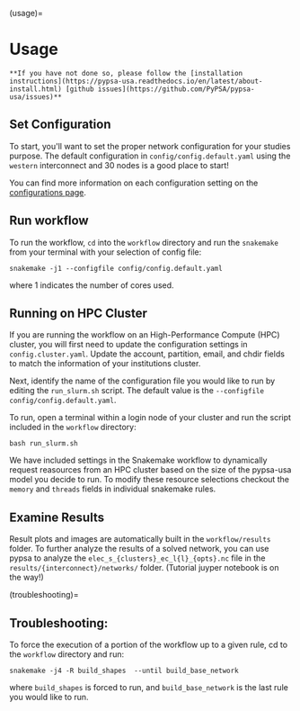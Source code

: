 (usage)=
# Usage

```{note}
**If you have not done so, please follow the [installation instructions](https://pypsa-usa.readthedocs.io/en/latest/about-install.html) [github issues](https://github.com/PyPSA/pypsa-usa/issues)**
```

## Set Configuration

To start, you'll want to set the proper network configuration for your studies purpose. The default configuration in `config/config.default.yaml` using the `western` interconnect and 30 nodes is a good place to start!

You can find more information on each configuration setting on the [configurations page](https://pypsa-usa.readthedocs.io/en/latest/config-configuration.html).


## Run workflow

To run the workflow, `cd` into the `workflow` directory and run the `snakemake` from your terminal with your selection of config file:

```console
snakemake -j1 --configfile config/config.default.yaml
```

where 1 indicates the number of cores used.

## Running on HPC Cluster

If you are running the workflow on an High-Performance Compute (HPC) cluster, you will first need to update the configuration settings in `config.cluster.yaml`. Update the account, partition, email, and chdir fields to match the information of your institutions cluster.

Next, identify the name of the configuration file you would like to run by editing the `run_slurm.sh` script. The default value is the `--configfile config/config.default.yaml`.

To run, open a terminal within a login node of your cluster and run the script included in the `workflow` directory:

```console
bash run_slurm.sh
```

We have included settings in the Snakemake workflow to dynamically request reasources from an HPC cluster based on the size of the pypsa-usa model you decide to run. To modify these resource selections checkout the `memory` and `threads` fields in individual snakemake rules.

## Examine Results

Result plots and images are automatically built in the `workflow/results` folder. To further analyze the results of a solved network, you can use pypsa to analyze the `elec_s_{clusters}_ec_l{l}_{opts}.nc` file in the `results/{interconnect}/networks/` folder. (Tutorial juyper notebook is on the way!)

(troubleshooting)=
## Troubleshooting:

To force the execution of a portion of the workflow up to a given rule, cd to the `workflow` directory and run:

```console
snakemake -j4 -R build_shapes  --until build_base_network
```
where `build_shapes` is forced to run, and `build_base_network` is the last rule you would like to run.
